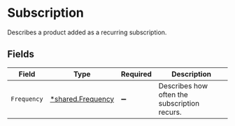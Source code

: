# Subscription

Describes a product added as a recurring subscription.


## Fields

| Field                                                 | Type                                                  | Required                                              | Description                                           |
| ----------------------------------------------------- | ----------------------------------------------------- | ----------------------------------------------------- | ----------------------------------------------------- |
| `Frequency`                                           | [*shared.Frequency](../../models/shared/frequency.md) | :heavy_minus_sign:                                    | Describes how often the subscription recurs.          |
